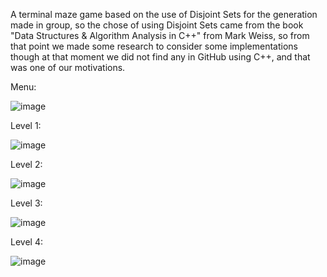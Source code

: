 A terminal maze game based on the use of Disjoint Sets for the generation made in group, so the chose of using Disjoint Sets came from the book "Data Structures & Algorithm Analysis in C++" from Mark Weiss, so from that point we made some research to consider some implementations though at that moment we did not find any in GitHub using C++, and that was one of our motivations.


Menu:

![image](https://github.com/IssaelR/Maze-Generator-DisjointSets/assets/92474827/68b03320-23e7-4232-b90f-3af681f41e61)


Level 1:

![image](https://github.com/IssaelR/Maze-Generator-DisjointSets/assets/92474827/34c7ace0-aef8-4268-9a9e-66a475abd6cd)

Level 2:

![image](https://github.com/IssaelR/Maze-Generator-DisjointSets/assets/92474827/fc51a7c1-18c0-4449-bd06-3c6bb6f67e07)


Level 3:

![image](https://github.com/IssaelR/Maze-Generator-DisjointSets/assets/92474827/1f87e960-8824-40cb-94da-8887d408d1bc)


Level 4:

![image](https://github.com/IssaelR/Maze-Generator-DisjointSets/assets/92474827/ee7cda2d-eada-47ce-b4cd-94f6df1ea691)
